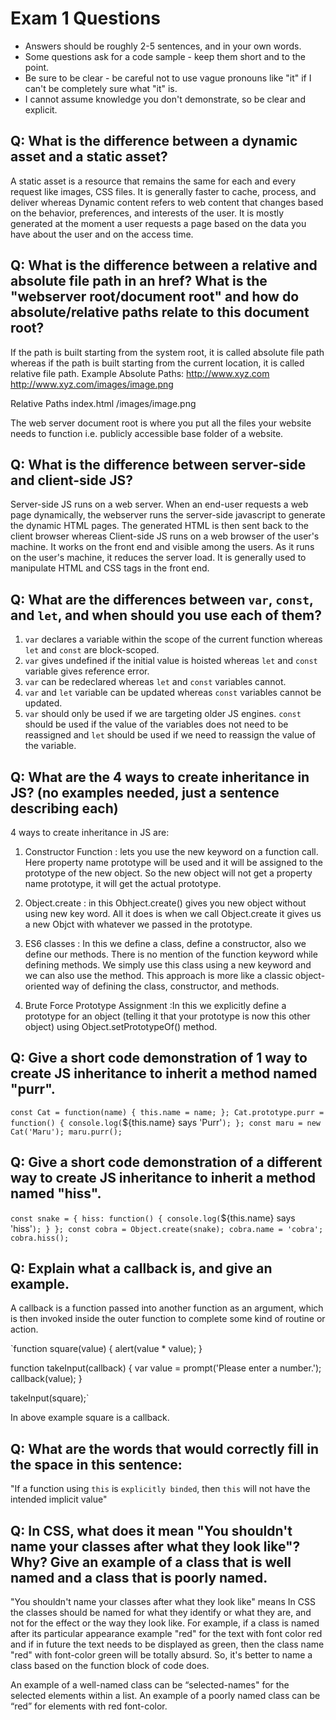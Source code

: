 # Exam 1 Questions

* Answers should be roughly 2-5 sentences, and in your own words.  
* Some questions ask for a code sample - keep them short and to the point.
* Be sure to be clear - be careful not to use vague pronouns like "it" if I can't be completely sure what "it" is.
* I cannot assume knowledge you don't demonstrate, so be clear and explicit.

## Q: What is the difference between a dynamic asset and a static asset?
A static asset is a resource that remains the same for each and every request like images, CSS files. It is generally faster to cache, process, and deliver whereas Dynamic content refers to web content that changes based on the behavior, preferences, and interests of the user. It is mostly generated at the moment a user requests a page based on the data you have about the user and on the access time.

## Q: What is the difference between a relative and absolute file path in an href?  What is the "webserver root/document root" and how do absolute/relative paths relate to this document root?
If the path is built starting from the system root, it is called absolute file path whereas if the path is built starting from the current location, it is called relative file path.
Example
Absolute Paths:
http://www.xyz.com
http://www.xyz.com/images/image.png

Relative Paths
index.html
/images/image.png

The web server document root is where you put all the files your website needs to function i.e. publicly accessible base folder of a website.

## Q: What is the difference between server-side and client-side JS?
Server-side JS runs on a web server. When an end-user requests a web page dynamically, the webserver runs the server-side javascript to generate the dynamic HTML pages. The generated HTML is then sent back to the client browser whereas Client-side JS runs on a web browser of the user's machine. It works on the front end and visible among the users. As it runs on the user's machine, it reduces the server load. It is generally used to manipulate HTML and CSS tags in the front end.

## Q: What are the differences between `var`, `const`, and `let`, and when should you use each of them?
1. `var` declares a variable within the scope of the current function whereas `let` and `const` are block-scoped.
2. `var` gives undefined if the initial value is hoisted whereas `let` and `const` variable gives reference error.
3. `var` can be redeclared whereas `let` and `const` variables cannot.
4. `var` and `let` variable can be updated whereas `const` variables cannot be updated.
5. `var` should only be used if we are targeting older JS engines. `const` should be used if the value of the variables does not need to be reassigned and `let` should be used if we need to reassign the value of the variable.

## Q: What are the 4 ways to create inheritance in JS? (no examples needed, just a sentence describing each)
4 ways to create inheritance in JS are:
1. Constructor Function : lets you use the new keyword on a function call. Here property name prototype will be used and it will be assigned to the prototype of the new object. So the new object will not get a property name prototype, it will get the actual prototype.

2. Object.create : in this Obhject.create() gives you new object without using new key word. All it does is when we call Object.create it gives us a new Objct with whatever we passed in the prototype.

3. ES6 classes : In this we define a class, define a constructor, also we define our methods. There is no mention of the function keyword while defining methods. We simply use this class using a new keyword and we can also use the method. This approach is more like a classic object-oriented way of defining the class, constructor, and methods.

4. Brute Force Prototype Assignment :In this we explicitly define a prototype for an object (telling it that your prototype is now this other object) using Object.setPrototypeOf() method.

## Q: Give a short code demonstration of 1 way to create JS inheritance to __inherit__ a method named "purr".
`const Cat = function(name) {
this.name = name;
};
Cat.prototype.purr = function() {
console.log(`${this.name} says 'Purr'`);
};
const maru = new Cat('Maru');
maru.purr();
`
## Q: Give a short code demonstration of a different way to create JS inheritance to __inherit__ a method named "hiss".
`const snake = {
hiss: function() {
console.log(`${this.name} says 'hiss'`);
}
};
const cobra = Object.create(snake);
cobra.name = 'cobra';
cobra.hiss();`

## Q: Explain what a callback is, and give an example.
A callback is a function passed into another function as an argument, which is then invoked inside the outer function to complete some kind of routine or action.

`function square(value) {
  alert(value * value);
}

function takeInput(callback) {
  var value = prompt('Please enter a number.');
  callback(value);
}

takeInput(square);`

In above example square is a callback. 

## Q: What are the words that would correctly fill in the space in this sentence:

"If a function using `this` is `explicitly binded`, then `this` will not have the intended implicit value"

## Q: In CSS, what does it mean "You shouldn't name your classes after what they look like"?   Why?  Give an example of a class that is well named and a class that is poorly named.
"You shouldn't name your classes after what they look like" means In CSS the classes should be named for what they identify or what they are, and not for the effect or the way they look like. For example, if a class is named after its particular appearance example "red" for the text with font color red and if in future the text needs to be displayed as green, then the class name "red" with font-color green will be totally absurd. So, it's better to name a class based on the function block of code does.

An example of a well-named class can be “selected-names" for the selected elements within a list.
An example of a poorly named class can be “red” for elements with red font-color.